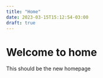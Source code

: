 ```yaml
---
title: "Home"
date: 2023-03-15T15:12:54-03:00
draft: true
---
```


# Welcome to home
This should be the new homepage